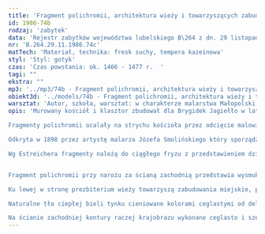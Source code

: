 ```yaml
---
title: 'Fragment polichromii, architektura wieży i towarzyszących zabudowań średniowiecznego miasta'
id: 1986-74b
rodzaj: 'zabytek'
data: 'Rejestr zabytków województwa lubelskiego B\264 z dn. 29 listopada 1986 r. '
nr: 'B.264.29.11.1986.74c'
matTech: 'Materiał, technika: fresk suchy, tempera kazeinowa'
styl: 'Styl: gotyk'
czas: 'Czas powstania: ok. 1466 - 1477 r.  '
tagi: ""
ekstra: ""
mp3: '../mp3/74b - Fragment polichromii, architektura wieży i towarzyszących zabudowań średniowiecznego miasta.mp3'
obiekt3d: '../models/74b - Fragment polichromii, architektura wieży i towarzyszących zabudowań średniowiecznego miasta.glb'
warsztat: 'Autor, szkoła, warsztat: w charakterze malarstwa Małopolski '
opis: 'Murowany kościół i klasztor zbudował dla Brygidek Jagiełło w latach 1412-1426 jako wotum za grunwaldzkie zwycięstwo, które przepowiedzieć miała św. Brygida Szwedzka. 

Fragmenty polichromii ocalały na strychu kościoła przez odcięcie malowideł od wnętrza niżej zawieszonym sklepieniem. Pierwotnie polichromia sięgała stropu drewnianego. 

Odkryta w 1898 przez artystę malarza Józefa Smolińskiego który sporządził kopię akwarelowe. 

Wg Estreichera fragmenty należą do ciągłego fryzu z przedstawieniem dziejów Trzech Królów, ich pochód i spotkanie na Górze Kalwarii. Analogiczne przedstawienie w kaplicy złotników w Augsburgu z r. 1420. 


Fragment polichromii przy narożu za ścianą zachodnią przedstawia wysmukłą wieżę krytą ostro stożkowym hełmem. Wokół hełmu wieniec czterech drobnoniejszych wieżyczek. 

Ku lewej w stronę prezbiterium wieży towarzyszą zabudowania miejskie, pośród których mniejsza wieża okrągła /baszta/ kryta hełmem stożkowym. 

Naturalne tło ciepłej bieli tynku cieniowane kolorami ceglastymi od delikatnego różu do intensywnej cegły. Kontury znaczone kreską ciemno stalową. 

Na ścianie zachodniej kontury raczej krajobrazu wykonane ceglasto i szeroką kreską szaro brunatną'
---
```



